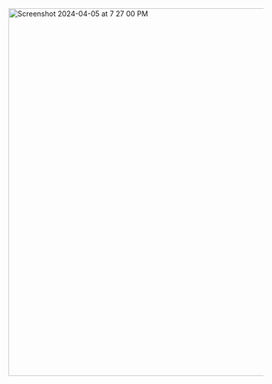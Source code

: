 <img width="726" alt="Screenshot 2024-04-05 at 7 27 00 PM" src="https://github.com/mobe4/Problemstatment/assets/88381255/f4c6ffd2-e74c-436c-a511-32c6efded650">

